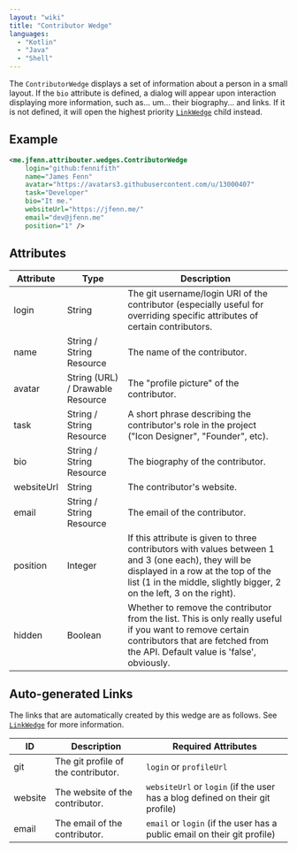 ```yaml
---
layout: "wiki"
title: "Contributor Wedge"
languages: 
  - "Kotlin"
  - "Java"
  - "Shell"
---
```


The `ContributorWedge` displays a set of information about a person in a small layout. If the `bio` attribute is defined, a dialog will appear upon interaction displaying more information, such as... um... their biography... and links. If it is not defined, it will open the highest priority [`LinkWedge`](LinkWedge) child instead.

## Example

```xml
<me.jfenn.attribouter.wedges.ContributorWedge
    login="github:fennifith"
    name="James Fenn"
    avatar="https://avatars3.githubusercontent.com/u/13000407"
    task="Developer"
    bio="It me."
    websiteUrl="https://jfenn.me/"
    email="dev@jfenn.me"
    position="1" />
```

## Attributes

|Attribute|Type|Description|
|-----|-----|-----|
|login|String|The git username/login URI of the contributor (especially useful for overriding specific attributes of certain contributors.|
|name|String / String Resource|The name of the contributor.|
|avatar|String (URL) / Drawable Resource|The "profile picture" of the contributor.|
|task|String / String Resource|A short phrase describing the contributor's role in the project ("Icon Designer", "Founder", etc).|
|bio|String / String Resource|The biography of the contributor.|
|websiteUrl|String|The contributor's website.|
|email|String / String Resource|The email of the contributor.|
|position|Integer|If this attribute is given to three contributors with values between 1 and 3 (one each), they will be displayed in a row at the top of the list (1 in the middle, slightly bigger, 2 on the left, 3 on the right).|
|hidden|Boolean|Whether to remove the contributor from the list. This is only really useful if you want to remove certain contributors that are fetched from the API. Default value is 'false', obviously.|

## Auto-generated Links

The links that are automatically created by this wedge are as follows. See [`LinkWedge`](LinkWedge) for more information.

|ID|Description|Required Attributes|
|-----|-----|-----|
|git|The git profile of the contributor.|`login` or `profileUrl`|
|website|The website of the contributor.|`websiteUrl` or `login` (if the user has a blog defined on their git profile)|
|email|The email of the contributor.|`email` or `login` (if the user has a public email on their git profile)|